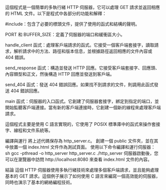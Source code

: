 這個程式是一個簡單的多執行緒 HTTP 伺服器，它可以處理 GET 請求並返回相應的 HTML 文件。以下是程式中各部分的功能和解釋：

#include：包含了必要的標頭文件，提供了使用的函式和結構的聲明。

PORT 和 BUFFER_SIZE：定義了伺服器的端口和緩衝區大小。

handle_client 函式：處理客戶端請求的函式。它接受一個客戶端套接字，讀取請求，解析請求中的方法、路徑和版本信息，並根據路徑返回相應的文件內容或 404 錯誤。

send_response 函式：構造並發送 HTTP 回應。它接受客戶端套接字、回應頭、內容類型和正文，然後構造 HTTP 回應並發送到客戶端。

send_404 函式：發送 404 錯誤回應。如果找不到請求的文件，則調用此函式發送 404 錯誤回應。

main 函式：伺服器的入口函式。它創建了伺服器套接字，綁定到指定的端口，並開始監聽客戶端連接。當有新的客戶端連接時，它創建一個新的線程來處理客戶端請求。

這個程式主要是使用 C 語言實現的，它使用了 POSIX 標準庫中的函式來操作套接字、線程和文件系統等。

編譯與運行
將上述代碼保存為 http_server.c。
創建一個 public 文件夾，並在其中放置一個 index.html 文件作為測試頁面。
使用以下命令編譯和運行伺服器：
sh
gcc -pthread -o http_server http_server.c
./http_server
伺服器啟動後，您可以在瀏覽器中訪問 http://localhost:8080 來查看 index.html 文件的內容。

結論
這個 HTTP 伺服器使用多執行緒技術來處理多個客戶端請求，並且能夠處理基本的 GET 請求。這個例子展示了如何使用 C 語言來編寫一個高效能的伺服器，同時也演示了基本的網絡編程技術。


